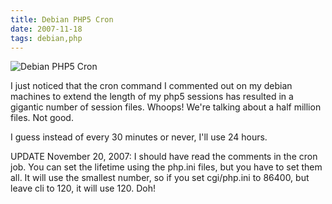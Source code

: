 ```yaml
---
title: Debian PHP5 Cron
date: 2007-11-18
tags: debian,php
---
```

<img src='http://www-sa.evenserver.com/s/img/2007/11/1121_mountains.JPG' alt='Debian PHP5 Cron' />

I just noticed that the cron command I commented out on my debian machines to extend the length of my php5 sessions has resulted in a gigantic number of session files. Whoops! We're talking about a half million files. Not good.

I guess instead of every 30 minutes or never, I'll use 24 hours.

UPDATE November 20, 2007: I should have read the comments in the cron job. You can set the lifetime using the php.ini files, but you have to set them all. It will use the smallest number, so if you set cgi/php.ini to 86400, but leave cli to 120, it will use 120. Doh!


